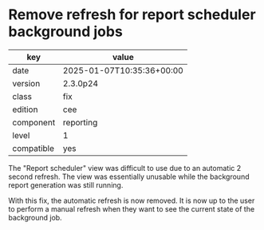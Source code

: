 [//]: # (werk v2)
# Remove refresh for report scheduler background jobs

key        | value
---------- | ---
date       | 2025-01-07T10:35:36+00:00
version    | 2.3.0p24
class      | fix
edition    | cee
component  | reporting
level      | 1
compatible | yes

The "Report scheduler" view was difficult to use due to an automatic 2 second refresh. The view was
essentially unusable while the background report generation was still running.

With this fix, the automatic refresh is now removed. It is now up to the user to perform a manual
refresh when they want to see the current state of the background job.
